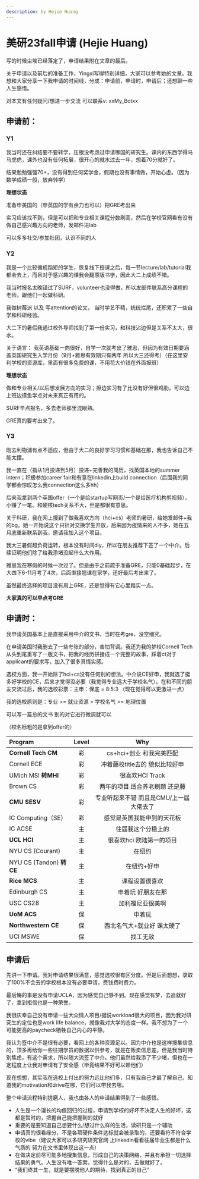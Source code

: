 ```yaml
---
description: by Hejie Huang
---
```


# 美研23fall申请 (Hejie Huang)

写的时候尘埃已经落定了，申请结果附在文章的最后。

关于申请以及前后的准备工作，Yingxi写得特别详细，大家可以参考她的文章。我想和大家分享一下我申请的时间线，分成：申请前，申请时，申请后；还想聊一些人生感悟。

对本文有任何疑问/想进一步交流 可以联系v: xxMy_Botxx



## 申请前：

### Y1

我当时还在纠结要不要转学，压根没考虑过申请哪国的研究生。课内的东西学得马马虎虎，课外也没有任何拓展，很开心的就水过去一年，想着70分就好了。

结果勉勉强强70+，没有得到任何奖学金，假期也没有事情做，开始心虚。（因为数学成绩一般，放弃转学）

**理想状态**

准备申美国的（申英国的学有余力也可以）把GRE考出来

实习应该找不到，但是可以把和专业相关课程分数刷高，然后在学校官网看有没有做自己感兴趣方向的老师，发邮件进lab

可以多多社交/参加社团，认识不同的人

### Y2

我是一个比较循规蹈矩的学生，恢复线下授课之后，每一节lecture/lab/tutorial我都会去上，而且对于感兴趣的课我会翻原版书学，因此大二上成绩不错。

我当时报名太晚错过了SURF，volunteer也没得做，所以发邮件联系高分课程的老师，跟他们一起做科研。

我做树莓派 以及 写attention的论文， 当时学艺不精，统统烂尾，还积累了一些自学和科研经验。

大二下的暑假我通过校外导师找到了第一份实习，和科技沾边但是关系不太大，很水。

关于语言： 我英语基础一向很好，自学一次就考出了雅思，但因为有效日期要涵盖英国研究生入学月份（9月+雅思有效期只有两年 所以大三还得考）（在这里安利学校的资源库，里面有很多免费的课，不用花大价钱在外面报班）

**理想状态**

做和专业相关/以后想发展方向的实习；擦边实习有了比没有好但很鸡肋，可以边上班边摸鱼学点对未来真正有用的。

SURF早点报名，多去老师那里混眼熟。

GRE真的要考出来了。

### Y3

刚去利物浦有点不适应，但由于大二的良好学习习惯和基础在那，我也告诉自己不能太摆。

我一直在（指从1月投递到5月）投递+完善我的简历，找英国本地的summer intern；积极参加career fair和有意在linkedin上build connection（后面我的同学都会惊叹怎么我connection这么多hh）

后来我拿到两个英国offer（一个是给startup写网页/一个是给医疗机构剪视频），小赚了一笔。和硬核tech关系不大，但是都很有意思。

关于科研，我在网上搜到了做我喜欢方向（hci+cs）老师的暑研，给她发邮件+我的bg。她一开始说这个只针对交换学生开放，后来因为疫情来的人不多，她在五月底重新联系到我，邀请我加入这个项目。

我大三暑假超负荷运转，根本没有时间diy，所以在朋友推荐下签了一个中介。后续证明他们除了给我添堵没起什么大作用。

雅思我在寒假的时候一次过了。但是由于之前疏于准备GRE，只能0基础起步，在大四下6-11月考了4次，后面直接翘课在家学，还好最后考出来了。

虽然最终选择的项目没有用上GRE，还是觉得有它心里踏实一点。

**大家真的可以早点考GRE**



## 申请时：

我申请英国基本上是直接采用中介的文书，当时在考gre，没空细究。

在申请美国时我删去了一些夸张的部分，害怕背调。我还为我的梦校Cornell Tech从头到尾重写了一版文书，把我的经历拼接成一个完整的故事，踩着ct对于applicant的要求写，加入了很多真情实感。

选校方面，我一开始除了hci+cs没有任何别的想法。中介说CE好申，我就选了挺多好学校的CE，后来才觉得没必要（我觉得专业远大于学校名气）。在和不同的朋友交流过后，我的选校彩票：主申：保底 = 8:5:3 （现在觉得可以更激进一点）

我的选校原则是：专业 >= 就业资源 > 学校名气 >= 地理位置

可以写一篇总的文书 别的对它进行微调就可以 

（校名标粗的是拿到offer的）

| Program                  | Level |                   Why                   |
| :----------------------- | :---: | :-------------------------------------: |
| **Cornell Tech CM**      |  彩   |        cs+hci+创业 和我完美匹配         |
| Cornell ECE              |  彩   |     冲着藤校title去的 貌似比较好申      |
| UMich MSI **转MHI**      |  彩   |             很喜欢HCI Track             |
| Brown CS                 |  彩   |     两年的项目 适合养老刷题 还是藤      |
| **CMU SESV**             |  彩   | 专业听起来不错 而且是CMU/上一届大佬去了 |
| IC Computing（SE）       |  彩   |       感觉是英国我能申到的天花板        |
| IC ACSE                  |  主   |           往届我这个分稳上的            |
| **UCL HCI**              |  主   |        很喜欢hci 欧陆第一的项目         |
| NYU CS (Courant)         |  主   |                 在纽约                  |
| NYU CS (Tandon) **转CE** |  主   |               在纽约+好申               |
| **Rice MCS**             |  主   |             课程设置很喜欢              |
| Edinburgh CS             |  主   |            申着玩 好朋友在那            |
| USC CS28                 |  主   |            加利福尼亚很美啊             |
| **UoM ACS**              |  保   |                 申着玩                  |
| **Northwestern CE**      |  保   |       西北名气大+就业好 课太硬了        |
| UCI MSWE                 |  保   |                找工无敌                 |



## 申请后

先讲一下申请。我对申请结果很满意，感觉选校很有区分度。但是后面想想，录取了100%不会去的学校根本没有必要申请，费钱费时费力。

最后悔的事是没有申请UCLA，因为感觉自己够不到。现在感觉有梦，去追就好了，拿到拒信也是一种荣誉。

我很庆幸自己没有申请一些大众情人项目/据说workload很大的项目，因为我对研究生的定位也是work life balance，就像我对大学的态度一样。我不想为了一个可能更高的paycheck牺牲自己内心的平静。

我认为签中介不是很有必要，看网上的各种资源足以。因为中介也是这样搜集信息的，顶多再给你一些往期学员的数据以供参考，就是在贩卖信息差。但是我当时特别焦虑，有这个需求，所以随大流签了中介。他们虽然给我添了不少堵，但也在一定程度上让我对申请有了安全感（毕竟结果不好可以赖他们） 

现在想想，其实我在选校上付出的努力远比他们多，只有我自己才最了解自己，知道我的motivation和drive在哪，它们可以带我去哪。

整个申请流程特别搓磨人，我也由各人的申请结果得到了一些感悟。

* 人生是一个漫长的均值回归的过程，申请到学校的好坏不决定人生的好坏，这都是暂时的，把握自己能把握到的就好
* 重要的是要知道自己想要什么/想过什么样的生活，读研只是一个辅助
* 申请真的很看缘分，不是各项硬件条件达标就会被录取的，还要看符不符合学校的vibe（建议大家可以多研究研究官网 上linkedin看看往届毕业生都是什么气质的 努力在文书里体现出这一点）
* 在做决定前尽可能多地搜集信息，形成自己的决策网络，并且有承担一切选择结果的勇气。人生没有唯一答案，觉得什么是对的，去做就好了。
* “我们终其一生，就是要摆脱他人的期待，找到真正的自己”




